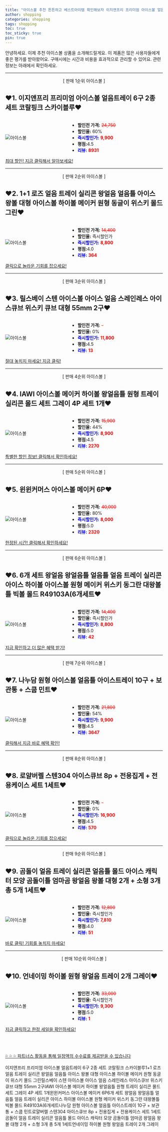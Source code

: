 ```yaml
---
title: "아이스볼 추천 튼튼하고 베스트아이템 확인해보자 이지앤프리 프리미엄 아이스볼 얼음트레이 6구"
author: shopping
categories: shopping
tags: shopping
toc: true
toc_sticky: true
pin: true
---
```

안녕하세요. 이제 추천 아이스볼 상품을 소개해드릴게요. 이 제품은 많은 사용자들에게 좋은 평가를 받아왔어요. 구매시에는 시간과 비용을 효과적으로 관리할 수 있어요. 관련 정보는 아래에서 확인하세요.

---
<p class="toplist" style="margin: 0 auto; display: block; width: fit-content;">[ 판매 1순위 아이스볼 ]</p>

<h2><strong>❤️1. 이지앤프리 프리미엄 아이스볼 얼음트레이 6구 2종 세트 코랄핑크 스카이블루❤️</strong></h2>

<div style="display: flex; align-items: center;">
    <div style="flex: 0.4;">
        <img src="https://thumbnail6.coupangcdn.com/thumbnails/remote/230x230ex/image/retail/images/3283624085029927-ba62153a-00b5-49df-ad9a-50d7e6b0cd5e.jpg" alt="아이스볼" style="max-width: 100%;">
    </div>
    <div style="flex: 0.6; margin-left: 10px;">
        <ul>
            <li><strong>할인전 가격:</strong> <del style="color: red;">24,750</del></li>
            <li><strong>할인율:</strong> 60%</li>
            <li><span style='color:blue'><strong>즉시할인가:</strong></span> <span style='color:red'><strong>9,900</strong></span></li>
            <li><strong>평점:</strong>4.5</li>
            <li><span style='color:blue'><strong>리뷰:</strong></span> <span style='color:red'><strong>8931</strong></span></li>
        </ul>
    </div>
</div>
<div class="center">
    <a href="https://selin100587001.github.io?lptag=AF9450613&subid=githubio&pageKey=5836662870&traceid=V0-153&itemId=10116523453&vendorItemId=77399306824" class="myButton">
        최대 할인! 지금 클릭해서 알아보세요!
    </a>
</div>


---
<p class="toplist" style="margin: 0 auto; display: block; width: fit-content;">[ 판매 2순위 아이스볼 ]</p>

<h2><strong>❤️2. 1+1 로즈 얼음 트레이 실리콘 왕얼음 얼음틀 아이스 왕볼 대형 아이스볼 하이볼 메이커 원형 동글이 위스키 몰드 그린❤️</strong></h2>

<div style="display: flex; align-items: center;">
    <div style="flex: 0.4;">
        <img src="https://thumbnail7.coupangcdn.com/thumbnails/remote/230x230ex/image/vendor_inventory/f989/058c7000ae0f6b6a434f96d2eaca21ee92533e9033780dc53e3a8a0ce9ee.jpg" alt="아이스볼" style="max-width: 100%;">
    </div>
    <div style="flex: 0.6; margin-left: 10px;">
        <ul>
            <li><strong>할인전 가격:</strong> <del style="color: red;">14,400</del></li>
            <li><strong>할인율:</strong> 즉시할인가</li>
            <li><span style='color:blue'><strong>즉시할인가:</strong></span> <span style='color:red'><strong>8,800</strong></span></li>
            <li><strong>평점:</strong>4.0</li>
            <li><span style='color:blue'><strong>리뷰:</strong></span> <span style='color:red'><strong>364</strong></span></li>
        </ul>
    </div>
</div>
<div class="center">
    <a href="https://selin100587001.github.io?lptag=AF9450613&subid=githubio&pageKey=6870291759&traceid=V0-153&itemId=16432793335&vendorItemId=86459941416" class="myButton">
        클릭으로 놀라운 기회를 잡으세요!
    </a>
</div>


---
<p class="toplist" style="margin: 0 auto; display: block; width: fit-content;">[ 판매 3순위 아이스볼 ]</p>

<h2><strong>❤️3. 릴스베이 스텐 아이스볼 아이스 얼음 스레인레스 아이스큐브 위스키 큐브 대형 55mm 2구❤️</strong></h2>

<div style="display: flex; align-items: center;">
    <div style="flex: 0.4;">
        <img src="https://thumbnail7.coupangcdn.com/thumbnails/remote/230x230ex/image/vendor_inventory/51bb/a651bae0be10e13512552326c2cab4fa338ccfd9c63ee943afb6eb08be4c.jpg" alt="아이스볼" style="max-width: 100%;">
    </div>
    <div style="flex: 0.6; margin-left: 10px;">
        <ul>
            <li><strong>할인전 가격:</strong> <del style="color: red;">-</del></li>
            <li><strong>할인율:</strong> 0%</li>
            <li><span style='color:blue'><strong>즉시할인가:</strong></span> <span style='color:red'><strong>11,800</strong></span></li>
            <li><strong>평점:</strong>4.5</li>
            <li><span style='color:blue'><strong>리뷰:</strong></span> <span style='color:red'><strong>13</strong></span></li>
        </ul>
    </div>
</div>
<div class="center">
    <a href="https://selin100587001.github.io?lptag=AF9450613&subid=githubio&pageKey=8044309333&traceid=V0-153&itemId=22536404578&vendorItemId=89578425925" class="myButton">
        절대 놓치지 마세요! 지금 클릭!
    </a>
</div>


---
<p class="toplist" style="margin: 0 auto; display: block; width: fit-content;">[ 판매 4순위 아이스볼 ]</p>

<h2><strong>❤️4. IAWI 아이스볼 메이커 하이볼 왕얼음틀 원형 트레이 실리콘 몰드 세트 그레이 4P 세트 1개❤️</strong></h2>

<div style="display: flex; align-items: center;">
    <div style="flex: 0.4;">
        <img src="https://thumbnail9.coupangcdn.com/thumbnails/remote/230x230ex/image/vendor_inventory/248c/bfbe6a79eebda95ae8e1866c24aaa76eacfc5bf420e182a76461a8a94506.png" alt="아이스볼" style="max-width: 100%;">
    </div>
    <div style="flex: 0.6; margin-left: 10px;">
        <ul>
            <li><strong>할인전 가격:</strong> <del style="color: red;">15,900</del></li>
            <li><strong>할인율:</strong> 44%</li>
            <li><span style='color:blue'><strong>즉시할인가:</strong></span> <span style='color:red'><strong>8,900</strong></span></li>
            <li><strong>평점:</strong>4.5</li>
            <li><span style='color:blue'><strong>리뷰:</strong></span> <span style='color:red'><strong>2270</strong></span></li>
        </ul>
    </div>
</div>
<div class="center">
    <a href="https://selin100587001.github.io?lptag=AF9450613&subid=githubio&pageKey=6596824638&traceid=V0-153&itemId=14908202924&vendorItemId=84654067078" class="myButton">
        특별한 할인 정보! 클릭해서 확인하세요!
    </a>
</div>


---
<p class="toplist" style="margin: 0 auto; display: block; width: fit-content;">[ 판매 5순위 아이스볼 ]</p>

<h2><strong>❤️5. 윈윈커머스 아이스볼 메이커 6P❤️</strong></h2>

<div style="display: flex; align-items: center;">
    <div style="flex: 0.4;">
        <img src="https://thumbnail10.coupangcdn.com/thumbnails/remote/230x230ex/image/vendor_inventory/ede9/07b416fea5c101d92dece7e33eb43561b38b3b88c623745cbe2f8db9352c.jpg" alt="아이스볼" style="max-width: 100%;">
    </div>
    <div style="flex: 0.6; margin-left: 10px;">
        <ul>
            <li><strong>할인전 가격:</strong> <del style="color: red;">40,000</del></li>
            <li><strong>할인율:</strong> 80%</li>
            <li><span style='color:blue'><strong>즉시할인가:</strong></span> <span style='color:red'><strong>8,000</strong></span></li>
            <li><strong>평점:</strong>5.0</li>
            <li><span style='color:blue'><strong>리뷰:</strong></span> <span style='color:red'><strong>2320</strong></span></li>
        </ul>
    </div>
</div>
<div class="center">
    <a href="https://selin100587001.github.io?lptag=AF9450613&subid=githubio&pageKey=6427364602&traceid=V0-153&itemId=13855279343&vendorItemId=82858457475" class="myButton">
        한정된 시간! 클릭해서 확인하세요!
    </a>
</div>


---
<p class="toplist" style="margin: 0 auto; display: block; width: fit-content;">[ 판매 6순위 아이스볼 ]</p>

<h2><strong>❤️6. 6개 세트 왕얼음 왕얼음틀 얼음틀 얼음 트레이 실리콘 아이스 하이볼 아이스볼 원형 메이커 위스키 동그란 대왕볼틀 빅볼 몰드 R49103A(6개세트❤️</strong></h2>

<div style="display: flex; align-items: center;">
    <div style="flex: 0.4;">
        <img src="https://thumbnail6.coupangcdn.com/thumbnails/remote/230x230ex/image/vendor_inventory/d917/b6598a62d7617def03f97e1a78ca69aaa8ec33d689fd04a158dff20ab055.jpg" alt="아이스볼" style="max-width: 100%;">
    </div>
    <div style="flex: 0.6; margin-left: 10px;">
        <ul>
            <li><strong>할인전 가격:</strong> <del style="color: red;">14,400</del></li>
            <li><strong>할인율:</strong> 즉시할인가</li>
            <li><span style='color:blue'><strong>즉시할인가:</strong></span> <span style='color:red'><strong>8,800</strong></span></li>
            <li><strong>평점:</strong>5.0</li>
            <li><span style='color:blue'><strong>리뷰:</strong></span> <span style='color:red'><strong>42</strong></span></li>
        </ul>
    </div>
</div>
<div class="center">
    <a href="https://selin100587001.github.io?lptag=AF9450613&subid=githubio&pageKey=7611360501&traceid=V0-153&itemId=20159221040&vendorItemId=87251783835" class="myButton">
        지금 확인하고 더 많은 혜택 받기!
    </a>
</div>


---
<p class="toplist" style="margin: 0 auto; display: block; width: fit-content;">[ 판매 7순위 아이스볼 ]</p>

<h2><strong>❤️7. 나누담 원형 아이스볼 얼음틀 아이스트레이 10구 + 보관통 + 스쿱 민트❤️</strong></h2>

<div style="display: flex; align-items: center;">
    <div style="flex: 0.4;">
        <img src="https://thumbnail8.coupangcdn.com/thumbnails/remote/230x230ex/image/retail/images/4958204979634129-c249d488-ad4b-4f17-959e-0f750fd45c64.jpg" alt="아이스볼" style="max-width: 100%;">
    </div>
    <div style="flex: 0.6; margin-left: 10px;">
        <ul>
            <li><strong>할인전 가격:</strong> <del style="color: red;">21,800</del></li>
            <li><strong>할인율:</strong> 54%</li>
            <li><span style='color:blue'><strong>즉시할인가:</strong></span> <span style='color:red'><strong>9,900</strong></span></li>
            <li><strong>평점:</strong>4.5</li>
            <li><span style='color:blue'><strong>리뷰:</strong></span> <span style='color:red'><strong>3647</strong></span></li>
        </ul>
    </div>
</div>
<div class="center">
    <a href="https://selin100587001.github.io?lptag=AF9450613&subid=githubio&pageKey=5913349278&traceid=V0-153&itemId=10458907146&vendorItemId=77740698317" class="myButton">
        클릭해서 지금 바로 혜택 확인!
    </a>
</div>


---
<p class="toplist" style="margin: 0 auto; display: block; width: fit-content;">[ 판매 8순위 아이스볼 ]</p>

<h2><strong>❤️8. 로얄버렐 스텐304 아이스큐브 8p + 전용집게 + 전용케이스 세트 1세트❤️</strong></h2>

<div style="display: flex; align-items: center;">
    <div style="flex: 0.4;">
        <img src="https://thumbnail7.coupangcdn.com/thumbnails/remote/230x230ex/image/retail/images/2022/12/12/11/8/37305eac-80bd-462b-b2b4-596d36586fdf.jpg" alt="아이스볼" style="max-width: 100%;">
    </div>
    <div style="flex: 0.6; margin-left: 10px;">
        <ul>
            <li><strong>할인전 가격:</strong> <del style="color: red;">-</del></li>
            <li><strong>할인율:</strong> 0%</li>
            <li><span style='color:blue'><strong>즉시할인가:</strong></span> <span style='color:red'><strong>16,900</strong></span></li>
            <li><strong>평점:</strong>4.5</li>
            <li><span style='color:blue'><strong>리뷰:</strong></span> <span style='color:red'><strong>570</strong></span></li>
        </ul>
    </div>
</div>
<div class="center">
    <a href="https://selin100587001.github.io?lptag=AF9450613&subid=githubio&pageKey=6987994455&traceid=V0-153&itemId=17093562603&vendorItemId=84267430546" class="myButton">
        클릭으로 놀라운 기회를 잡으세요!
    </a>
</div>


---
<p class="toplist" style="margin: 0 auto; display: block; width: fit-content;">[ 판매 9순위 아이스볼 ]</p>

<h2><strong>❤️9. 곰돌이 얼음 트레이 실리콘 얼음틀 몰드 아이스 캐릭터 모양 곰돌이틀 엄마곰 왕얼음 왕볼 대형 2개 + 소형 3개 총 5개 1세트❤️</strong></h2>

<div style="display: flex; align-items: center;">
    <div style="flex: 0.4;">
        <img src="https://thumbnail10.coupangcdn.com/thumbnails/remote/230x230ex/image/vendor_inventory/b6a2/210002e2699a65e774b48e45900ec505639132ac374890d0358483a31316.jpg" alt="아이스볼" style="max-width: 100%;">
    </div>
    <div style="flex: 0.6; margin-left: 10px;">
        <ul>
            <li><strong>할인전 가격:</strong> <del style="color: red;">12,800</del></li>
            <li><strong>할인율:</strong> 즉시할인가</li>
            <li><span style='color:blue'><strong>즉시할인가:</strong></span> <span style='color:red'><strong>7,810</strong></span></li>
            <li><strong>평점:</strong>4.0</li>
            <li><span style='color:blue'><strong>리뷰:</strong></span> <span style='color:red'><strong>51</strong></span></li>
        </ul>
    </div>
</div>
<div class="center">
    <a href="https://selin100587001.github.io?lptag=AF9450613&subid=githubio&pageKey=7385330197&traceid=V0-153&itemId=19082414376&vendorItemId=86204736525" class="myButton">
        바로 클릭! 기회를 놓치지 마세요!
    </a>
</div>


---
<p class="toplist" style="margin: 0 auto; display: block; width: fit-content;">[ 판매 10순위 아이스볼 ]</p>

<h2><strong>❤️10. 언네이밍 하이볼 원형 왕얼음 트레이 2개 그레이❤️</strong></h2>

<div style="display: flex; align-items: center;">
    <div style="flex: 0.4;">
        <img src="https://thumbnail10.coupangcdn.com/thumbnails/remote/230x230ex/image/vendor_inventory/97b4/2dc2ab8dfdfa95c985a5ab4ee95eca6ba3d2d5cd7cc4eb0ef1ec6c199940.jpg" alt="아이스볼" style="max-width: 100%;">
    </div>
    <div style="flex: 0.6; margin-left: 10px;">
        <ul>
            <li><strong>할인전 가격:</strong> <del style="color: red;">33,000</del></li>
            <li><strong>할인율:</strong> 즉시할인가</li>
            <li><span style='color:blue'><strong>즉시할인가:</strong></span> <span style='color:red'><strong>9,300</strong></span></li>
            <li><strong>평점:</strong>5.0</li>
            <li><span style='color:blue'><strong>리뷰:</strong></span> <span style='color:red'><strong>1</strong></span></li>
        </ul>
    </div>
</div>
<div class="center">
    <a href="https://selin100587001.github.io?lptag=AF9450613&subid=githubio&pageKey=8197303474&traceid=V0-153&itemId=23482034722&vendorItemId=90758605013" class="myButton">
        지금 클릭하고 한정 세일을 확인하세요!
    </a>
</div>

<br><br><br>[💦 💦 💦 파트너스 활동을 통해 일정액의 수수료를 제공받을 수 있습니다](https://link.coupang.com/a/bcpT2c)<br><br>이지앤프리 프리미엄 아이스볼 얼음트레이 6구 2종 세트 코랄핑크 스카이블루1+1 로즈 얼음 트레이 실리콘 왕얼음 얼음틀 아이스 왕볼 대형 아이스볼 하이볼 메이커 원형 동글이 위스키 몰드 그린릴스베이 스텐 아이스볼 아이스 얼음 스레인레스 아이스큐브 위스키 큐브 대형 55mm 2구IAWI 아이스볼 메이커 하이볼 왕얼음틀 원형 트레이 실리콘 몰드 세트 그레이 4P 세트 1개윈윈커머스 아이스볼 메이커 6P6개 세트 왕얼음 왕얼음틀 얼음틀 얼음 트레이 실리콘 아이스 하이볼 아이스볼 원형 메이커 위스키 동그란 대왕볼틀 빅볼 몰드 R49103A(6개세트나누담 원형 아이스볼 얼음틀 아이스트레이 10구 + 보관통 + 스쿱 민트로얄버렐 스텐304 아이스큐브 8p + 전용집게 + 전용케이스 세트 1세트곰돌이 얼음 트레이 실리콘 얼음틀 몰드 아이스 캐릭터 모양 곰돌이틀 엄마곰 왕얼음 왕볼 대형 2개 + 소형 3개 총 5개 1세트언네이밍 하이볼 원형 왕얼음 트레이 2개 그레이